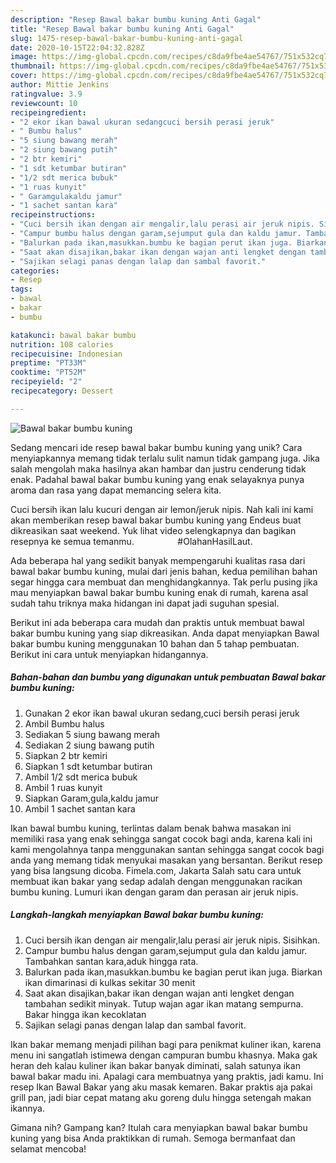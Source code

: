 ```yaml
---
description: "Resep Bawal bakar bumbu kuning Anti Gagal"
title: "Resep Bawal bakar bumbu kuning Anti Gagal"
slug: 1475-resep-bawal-bakar-bumbu-kuning-anti-gagal
date: 2020-10-15T22:04:32.828Z
image: https://img-global.cpcdn.com/recipes/c8da9fbe4ae54767/751x532cq70/bawal-bakar-bumbu-kuning-foto-resep-utama.jpg
thumbnail: https://img-global.cpcdn.com/recipes/c8da9fbe4ae54767/751x532cq70/bawal-bakar-bumbu-kuning-foto-resep-utama.jpg
cover: https://img-global.cpcdn.com/recipes/c8da9fbe4ae54767/751x532cq70/bawal-bakar-bumbu-kuning-foto-resep-utama.jpg
author: Mittie Jenkins
ratingvalue: 3.9
reviewcount: 10
recipeingredient:
- "2 ekor ikan bawal ukuran sedangcuci bersih perasi jeruk"
- " Bumbu halus"
- "5 siung bawang merah"
- "2 siung bawang putih"
- "2 btr kemiri"
- "1 sdt ketumbar butiran"
- "1/2 sdt merica bubuk"
- "1 ruas kunyit"
- " Garamgulakaldu jamur"
- "1 sachet santan kara"
recipeinstructions:
- "Cuci bersih ikan dengan air mengalir,lalu perasi air jeruk nipis. Sisihkan."
- "Campur bumbu halus dengan garam,sejumput gula dan kaldu jamur. Tambahkan santan kara,aduk hingga rata."
- "Balurkan pada ikan,masukkan.bumbu ke bagian perut ikan juga. Biarkan ikan dimarinasi di kulkas sekitar 30 menit"
- "Saat akan disajikan,bakar ikan dengan wajan anti lengket dengan tambahan sedikit minyak. Tutup wajan agar ikan matang sempurna. Bakar hingga ikan kecoklatan"
- "Sajikan selagi panas dengan lalap dan sambal favorit."
categories:
- Resep
tags:
- bawal
- bakar
- bumbu

katakunci: bawal bakar bumbu 
nutrition: 108 calories
recipecuisine: Indonesian
preptime: "PT33M"
cooktime: "PT52M"
recipeyield: "2"
recipecategory: Dessert

---
```



![Bawal bakar bumbu kuning](https://img-global.cpcdn.com/recipes/c8da9fbe4ae54767/751x532cq70/bawal-bakar-bumbu-kuning-foto-resep-utama.jpg)

Sedang mencari ide resep bawal bakar bumbu kuning yang unik? Cara menyiapkannya memang tidak terlalu sulit namun tidak gampang juga. Jika salah mengolah maka hasilnya akan hambar dan justru cenderung tidak enak. Padahal bawal bakar bumbu kuning yang enak selayaknya punya aroma dan rasa yang dapat memancing selera kita.

Cuci bersih ikan lalu kucuri dengan air lemon/jeruk nipis. Nah kali ini kami akan memberikan resep bawal bakar bumbu kuning yang Endeus buat dikreasikan saat weekend. Yuk lihat video selengkapnya dan bagikan resepnya ke semua temanmu. ⠀⠀⠀⠀⠀⠀ #OlahanHasilLaut.

Ada beberapa hal yang sedikit banyak mempengaruhi kualitas rasa dari bawal bakar bumbu kuning, mulai dari jenis bahan, kedua pemilihan bahan segar hingga cara membuat dan menghidangkannya. Tak perlu pusing jika mau menyiapkan bawal bakar bumbu kuning enak di rumah, karena asal sudah tahu triknya maka hidangan ini dapat jadi suguhan spesial.


Berikut ini ada beberapa cara mudah dan praktis untuk membuat bawal bakar bumbu kuning yang siap dikreasikan. Anda dapat menyiapkan Bawal bakar bumbu kuning menggunakan 10 bahan dan 5 tahap pembuatan. Berikut ini cara untuk menyiapkan hidangannya.

<!--inarticleads1-->

##### Bahan-bahan dan bumbu yang digunakan untuk pembuatan Bawal bakar bumbu kuning:

1. Gunakan 2 ekor ikan bawal ukuran sedang,cuci bersih perasi jeruk
1. Ambil  Bumbu halus
1. Sediakan 5 siung bawang merah
1. Sediakan 2 siung bawang putih
1. Siapkan 2 btr kemiri
1. Siapkan 1 sdt ketumbar butiran
1. Ambil 1/2 sdt merica bubuk
1. Ambil 1 ruas kunyit
1. Siapkan  Garam,gula,kaldu jamur
1. Ambil 1 sachet santan kara


Ikan bawal bumbu kuning, terlintas dalam benak bahwa masakan ini memiliki rasa yang enak sehingga sangat cocok bagi anda, karena kali ini kami mengolahnya tanpa menggunakan santan sehingga sangat cocok bagi anda yang memang tidak menyukai masakan yang bersantan. Berikut resep yang bisa langsung dicoba. Fimela.com, Jakarta Salah satu cara untuk membuat ikan bakar yang sedap adalah dengan menggunakan racikan bumbu kuning. Lumuri ikan dengan garam dan perasan air jeruk nipis. 

<!--inarticleads2-->

##### Langkah-langkah menyiapkan Bawal bakar bumbu kuning:

1. Cuci bersih ikan dengan air mengalir,lalu perasi air jeruk nipis. Sisihkan.
1. Campur bumbu halus dengan garam,sejumput gula dan kaldu jamur. Tambahkan santan kara,aduk hingga rata.
1. Balurkan pada ikan,masukkan.bumbu ke bagian perut ikan juga. Biarkan ikan dimarinasi di kulkas sekitar 30 menit
1. Saat akan disajikan,bakar ikan dengan wajan anti lengket dengan tambahan sedikit minyak. Tutup wajan agar ikan matang sempurna. Bakar hingga ikan kecoklatan
1. Sajikan selagi panas dengan lalap dan sambal favorit.


Ikan bakar memang menjadi pilihan bagi para penikmat kuliner ikan, karena menu ini sangatlah istimewa dengan campuran bumbu khasnya. Maka gak heran deh kalau kuliner ikan bakar banyak diminati, salah satunya ikan bawal bakar madu ini. Apalagi cara membuatnya yang praktis, jadi kamu. Ini resep Ikan Bawal Bakar yang aku masak kemaren. Bakar praktis aja pakai grill pan, jadi biar cepat matang aku goreng dulu hingga setengah makan ikannya. 

Gimana nih? Gampang kan? Itulah cara menyiapkan bawal bakar bumbu kuning yang bisa Anda praktikkan di rumah. Semoga bermanfaat dan selamat mencoba!
